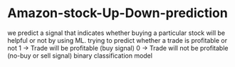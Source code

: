 # Amazon-stock-Up-Down-prediction
we predict a signal that indicates whether buying a particular stock will be helpful or not by using ML.  trying to predict whether a trade is profitable or not  1 → Trade will be profitable (buy signal)  0 → Trade will not be profitable (no-buy or sell signal)  binary classification model
